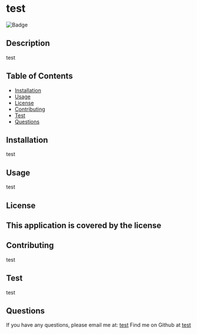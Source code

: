 # test
  ![Badge](https://img.shields.io/badge/License--yellow.svg)
  ## Description
  test
## Table of Contents
- [Installation](#installation)
- [Usage](#usage)
 - [License](#license)
- [Contributing](#contributing)
- [Test](#test)
- [Questions](#questions)
## Installation
  
test
## Usage
test
## License
  This application is covered by the  license
---
## Contributing
test
## Test
test
## Questions
If you have any questions, please email me at: [test](mailto:test)
Find me on Github at [test](https://github.com/test)
